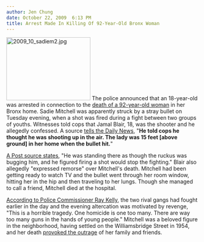 ```yaml
---
author: Jen Chung
date: October 22, 2009  6:13 PM
title: Arrest Made In Killing Of 92-Year-Old Bronx Woman
---
```


<p><span class="mt-enclosure mt-enclosure-image" style="display: inline;"> <img alt="2009_10_sadiem2.jpg" src="https://web.archive.org/web/20111111203306im_/http://gothamist.com/attachments/jen/2009_10_sadiem2.jpg" width="220" height="165" class="image-left"> </span>The police announced that an 18-year-old was arrested in connection to the <a href="https://web.archive.org/web/20111111203306/http://gothamist.com/2009/10/21/stray_bullet_kills_92-year-old_woma.php">death of a 92-year-old woman</a> in her Bronx home.  Sadie Mitchell was apparently struck by a stray bullet on Tuesday evening, when a shot was fired during a fight between two groups of youths.  Witnesses told cops that Jamal Blair, 18, was the shooter and he allegedly confessed.  A source <a href="https://web.archive.org/web/20111111203306/http://www.nydailynews.com/ny_local/2009/10/22/2009-10-22_cops_closing_in_on_arrest_in_.html">tells the Daily News</a>, &quot;<strong>He told cops he thought he was shooting up in the air.  The lady was 15 feet [above ground] in her home when the bullet hit.</strong>&quot;</p>

<p><a href="https://web.archive.org/web/20111111203306/http://www.nypost.com/p/news/local/cops_nab_teen_suspect_in_bronx_granny_aBnpYEeacxzHyFGlkWXy3M">A Post source states</a>, &quot;He was standing there as though the ruckus was bugging him, and he figured firing a shot would stop the fighting.&quot;  Blair also allegedly &quot;expressed remorse&quot; over Mitchell&apos;s death.  Mitchell had been getting ready to watch TV and the bullet went through her room window, hitting her in the hip and then traveling to her lungs.  Though she managed to call a friend, Mitchell died at the hospital.  </p>

<p><a href="https://web.archive.org/web/20111111203306/http://www.nydailynews.com/ny_local/2009/10/22/2009-10-22_cops_closing_in_on_arrest_in_.html">According to Police Commissioner Ray Kelly</a>, the two rival gangs had fought earlier in the day and the evening altercation was motivated by revenge, &quot;This is a horrible tragedy. One homicide is one too many. There are way too many guns in the hands of young people.&quot; Mitchell was a beloved figure in the neighborhood, having settled on the Williamsbridge Street in 1954, and her death <a href="https://web.archive.org/web/20111111203306/http://gothamist.com/2009/10/22/anger_over_beloved_bronx_womans_dea.php">provoked the outrage</a> of her family and friends. </p>